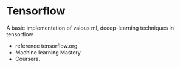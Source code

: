 # Tensorflow
A basic implementation of vaious ml, deeep-learning techniques in tensorflow
* reference tensorflow.org
* Machine learning Mastery.
* Coursera.
